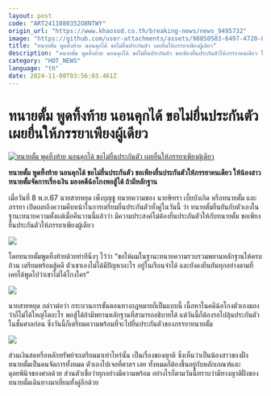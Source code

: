 ```yaml
---
layout: post
code: "ART2411080352O8NTWY"
origin_url: "https://www.khaosod.co.th/breaking-news/news_9495732"
image: "https://github.com/user-attachments/assets/98850503-6497-4720-85c3-3758ec4097b4"
title: "ทนายตั้ม พูดทิ้งท้าย นอนคุกได้ ขอไม่ยื่นประกันตัว เผยยื่นให้ภรรยาเพียงผู้เดียว"
description: "ทนายตั้ม พูดทิ้งท้าย นอนคุกได้ ขอไม่ยื่นประกันตัว ขอเพียงยื่นประกันตัวให้ภรรยาคนเดียว ให้น้องสาวทนายตั้มจัดการเรื่องเงิน มองคดีฉ้อโกงพอสู้ได้ ถ้ามีหลักฐาน"
category: "HOT_NEWS"
language: "th"
date: 2024-11-08T03:56:03.461Z
---
```


# ทนายตั้ม พูดทิ้งท้าย นอนคุกได้ ขอไม่ยื่นประกันตัว เผยยื่นให้ภรรยาเพียงผู้เดียว

[![ทนายตั้ม พูดทิ้งท้าย นอนคุกได้ ขอไม่ยื่นประกันตัว เผยยื่นให้ภรรยาเพียงผู้เดียว](https://www.khaosod.co.th/wpapp/uploads/2024/11/lawyer-2.jpg "ทนายตั้ม พูดทิ้งท้าย นอนคุกได้ ขอไม่ยื่นประกันตัว เผยยื่นให้ภรรยาเพียงผู้เดียว")](https://www.khaosod.co.th/wpapp/uploads/2024/11/lawyer-2.jpg)

**ทนายตั้ม พูดทิ้งท้าย นอนคุกได้ ขอไม่ยื่นประกันตัว ขอเพียงยื่นประกันตัวให้ภรรยาคนเดียว ให้น้องสาวทนายตั้มจัดการเรื่องเงิน มองคดีฉ้อโกงพอสู้ได้ ถ้ามีหลักฐาน**

เมื่อวันที่ 8 พ.ย.67 นายสายหยุด เพ็งบุญชู ทนายความของ นายษิทรา เบี้ยบังเกิด หรือทนายตั้ม และภรรยา เปิดเผยถึงความคืบหน้าในการเตรียมยื่นประกันตัวทั้งคู่ในวันนี้ ว่า ทนายตั้มยืนยันกับตัวเองในฐานะทนายความตั้งแต่เมื่อคืนวานนี้แล้วว่า มีความประสงค์ไม่ต้องยื่นประกันตัวให้กับทนายตั้ม ขอเพียงยื่นประกันตัวให้ภรรยาเพียงผู้เดียว

[![](https://www.khaosod.co.th/wpapp/uploads/2024/11/S__396050440-696x464.jpg)](https://www.khaosod.co.th/wpapp/uploads/2024/11/S__396050440.jpg)

โดยทนายตั้มพูดทิ้งท้ายด้วยท่าทีนิ่งๆ ไว้ว่า “ขอให้ผมในฐานะทนายความรวบรวมพยานหลักฐานให้ครบถ้วน เตรียมพร้อมสู้คดี ตัวเขาเองไม่ได้มีปัญหาอะไร อยู่ในเรือนจำได้ และยังคงยืนยันทุกอย่างตามที่เคยได้พูดไปว่าเขาไม่ได้โกงใคร”

[![](https://www.khaosod.co.th/wpapp/uploads/2024/11/1162203-1024x773-1-696x525.jpg)](https://www.khaosod.co.th/wpapp/uploads/2024/11/1162203-1024x773-1.jpg)

นายสายหยุด กล่าวต่อว่า กระบวนการขั้นตอนทางกฎหมายก็เป็นแบบนี้ เนื้อหาในคดีฉ้อโกงตัวเองมองว่าก็ไม่ได้ใหญ่โตอะไร พอสู้ได้ถ้ามีพยานหลักฐานที่สามารถอธิบายได้ แต่วันนี้ก็ต้องรอไปลุ้นประกันตัวในชั้นศาลก่อน ซึ่งวันนี้ก็เตรียมความพร้อมที่จะไปยื่นประกันตัวของภรรยาทนายตั้ม

[![](https://www.khaosod.co.th/wpapp/uploads/2024/11/S__396050453-696x464.jpg)](https://www.khaosod.co.th/wpapp/uploads/2024/11/S__396050453.jpg)

ส่วนเงินสดหรือหลักทรัพย์จะเตรียมมาเท่าไหร่นั้น เป็นเรื่องของญาติ ซึ่งเห็นว่าเป็นน้องสาวของฝั่งทนายตั้มเป็นคนจัดการทั้งหมด ตัวเองไปเจอที่ศาลฯ เลย ทั้งหมดก็ต้องขึ้นอยู่กับหลักเกณฑ์และดุลยพินิจของศาลด้วย ส่วนตัวเชื่อว่าทุกอย่างมีความพร้อม อย่างไรก็ตามวันนี้ทราบว่ามีทางญาติฝั่งของทนายตั้มเดินทางมาเยี่ยมทั้งคู่อีกด้วย

